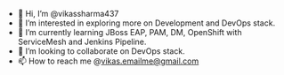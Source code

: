 - 👋 Hi, I’m @vikassharma437
- 👀 I’m interested in exploring more on Development and DevOps stack.
- 🌱 I’m currently learning JBoss EAP, PAM, DM, OpenShift with ServiceMesh and Jenkins Pipeline.
- 💞️ I’m looking to collaborate on DevOps stack.
- 📫 How to reach me @vikas.emailme@gmail.com

<!---
vikassharma437/vikassharma437 is a ✨ special ✨ repository because its `README.md` (this file) appears on your GitHub profile.
You can click the Preview link to take a look at your changes.
--->
